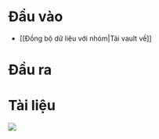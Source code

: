 # Đầu vào
- [[Đồng bộ dữ liệu với nhóm|Tải vault về]]
# Đầu ra

# Tài liệu
![](https://explainxkcd.com/wiki/images/4/4d/git.png)